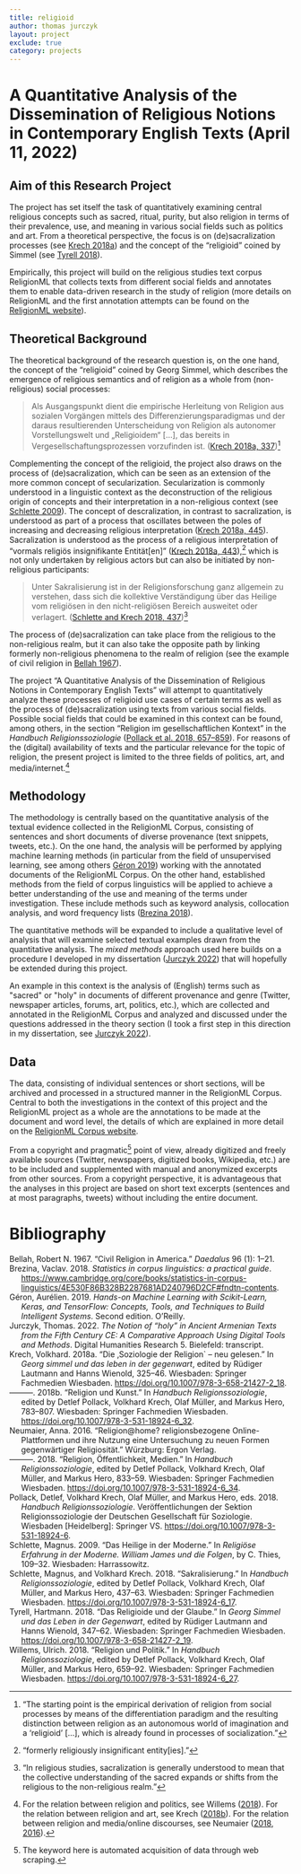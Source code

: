 ```yaml
---
title: religioid
author: thomas jurczyk
layout: project
exclude: true
category: projects
---
```


<h1 id="a-quantitative-analysis-of-the-dissemination-of-religious-notions-in-contemporary-english-texts">A Quantitative Analysis of the Dissemination of Religious Notions in Contemporary English Texts (April 11, 2022)</h1>
<h2 id="aim-of-this-research-project">Aim of this Research Project</h2>
<p>The project has set itself the task of quantitatively examining central religious concepts such as sacred, ritual, purity, but also religion in terms of their prevalence, use, and meaning in various social fields such as politics and art. From a theoretical perspective, the focus is on (de)sacralization processes <span class="citation" data-cites="krech_soziologie_2018">(see <a href="#ref-krech_soziologie_2018" role="doc-biblioref">Krech 2018a</a>)</span> and the concept of the “religioid” coined by Simmel <span class="citation" data-cites="tyrell_religioide_2018">(see <a href="#ref-tyrell_religioide_2018" role="doc-biblioref">Tyrell 2018</a>)</span>.</p>
<p>Empirically, this project will build on the religious studies text corpus ReligionML that collects texts from different social fields and annotates them to enable data-driven research in the study of religion (more details on ReligionML and the first annotation attempts can be found on the <a href="https://thomjur.github.io/home_page/projects/religionml.html">ReligionML website</a>).</p>
<h2 id="theoretical-background">Theoretical Background</h2>
<p>The theoretical background of the research question is, on the one hand, the concept of the “religioid” coined by Georg Simmel, which describes the emergence of religious semantics and of religion as a whole from (non-religious) social processes:</p>
<blockquote>
<p>Als Ausgangspunkt dient die empirische Herleitung von Religion aus sozialen Vorgängen mittels des Differenzierungsparadigmas und der daraus resultierenden Unterscheidung von Religion als autonomer Vorstellungswelt und „Religioidem“ […], das bereits in Vergesellschaftungsprozessen vorzufinden ist. <span class="citation" data-cites="krech_soziologie_2018">(<a href="#ref-krech_soziologie_2018" role="doc-biblioref">Krech 2018a, 337</a>)</span><a href="#fn1" class="footnote-ref" id="fnref1" role="doc-noteref"><sup>1</sup></a></p>
</blockquote>
<p>Complementing the concept of the religioid, the project also draws on the process of (de)sacralization, which can be seen as an extension of the more common concept of secularization. Secularization is commonly understood in a linguistic context as the deconstruction of the religious origin of concepts and their interpretation in a non-religious context <span class="citation" data-cites="schlette_heilige_2009">(see <a href="#ref-schlette_heilige_2009" role="doc-biblioref">Schlette 2009</a>)</span>. The concept of descralization, in contrast to sacralization, is understood as part of a process that oscillates between the poles of increasing and decreasing religious interpretation <span class="citation" data-cites="krech_soziologie_2018">(<a href="#ref-krech_soziologie_2018" role="doc-biblioref">Krech 2018a, 445</a>)</span>. Sacralization is understood as the process of a religious interpretation of “vormals religiös insignifikante Entität[en]” <span class="citation" data-cites="krech_soziologie_2018">(<a href="#ref-krech_soziologie_2018" role="doc-biblioref">Krech 2018a, 443</a>)</span>,<a href="#fn2" class="footnote-ref" id="fnref2" role="doc-noteref"><sup>2</sup></a> which is not only undertaken by religious actors but can also be initiated by non-religious participants:</p>
<blockquote>
<p>Unter Sakralisierung ist in der Religionsforschung ganz allgemein zu verstehen, dass sich die kollektive Verständigung über das Heilige vom religiösen in den nicht-religiösen Bereich ausweitet oder verlagert. <span class="citation" data-cites="schlette_sakralisierung_2018">(<a href="#ref-schlette_sakralisierung_2018" role="doc-biblioref">Schlette and Krech 2018, 437</a>)</span><a href="#fn3" class="footnote-ref" id="fnref3" role="doc-noteref"><sup>3</sup></a></p>
</blockquote>
<p>The process of (de)sacralization can take place from the religious to the non-religious realm, but it can also take the opposite path by linking formerly non-religious phenomena to the realm of religion <span class="citation" data-cites="bellah_civil_1967">(see the example of civil religion in <a href="#ref-bellah_civil_1967" role="doc-biblioref">Bellah 1967</a>)</span>.</p>
<p>The project “A Quantitative Analysis of the Dissemination of Religious Notions in Contemporary English Texts” will attempt to quantitatively analyze these processes of religioid use cases of certain terms as well as the process of (de)sacralization using texts from various social fields. Possible social fields that could be examined in this context can be found, among others, in the section “Religion im gesellschaftlichen Kontext” in the <em>Handbuch Religionssoziologie</em> <span class="citation" data-cites="pollack_handbuch_2018">(<a href="#ref-pollack_handbuch_2018" role="doc-biblioref">Pollack et al. 2018, 657–859</a>)</span>. For reasons of the (digital) availability of texts and the particular relevance for the topic of religion, the present project is limited to the three fields of politics, art, and media/internet.<a href="#fn4" class="footnote-ref" id="fnref4" role="doc-noteref"><sup>4</sup></a></p>
<h2 id="methodology">Methodology</h2>
<p>The methodology is centrally based on the quantitative analysis of the textual evidence collected in the ReligionML Corpus, consisting of sentences and short documents of diverse provenance (text snippets, tweets, etc.). On the one hand, the analysis will be performed by applying machine learning methods <span class="citation" data-cites="geron_handson_2019">(in particular from the field of unsupervised learning, see among others <a href="#ref-geron_handson_2019" role="doc-biblioref">Géron 2019</a>)</span> working with the annotated documents of the ReligionML Corpus. On the other hand, established methods from the field of corpus linguistics will be applied to achieve a better understanding of the use and meaning of the terms under investigation. These include methods such as keyword analysis, collocation analysis, and word frequency lists <span class="citation" data-cites="brezina_statistics_2018b">(<a href="#ref-brezina_statistics_2018b" role="doc-biblioref">Brezina 2018</a>)</span>.</p>
<p>The quantitative methods will be expanded to include a qualitative level of analysis that will examine selected textual examples drawn from the quantitative analysis. The <em>mixed methods</em> approach used here builds on a procedure I developed in my dissertation <span class="citation" data-cites="jurczyk_notion_2022a">(<a href="#ref-jurczyk_notion_2022a" role="doc-biblioref">Jurczyk 2022</a>)</span> that will hopefully be extended during this project.</p>
<p>An example in this context is the analysis of (English) terms such as "sacred" or "holy" in documents of different provenance and genre (Twitter, newspaper articles, forums, art, politics, etc.), which are collected and annotated in the ReligionML Corpus and analyzed and discussed under the questions addressed in the theory section <span class="citation" data-cites="jurczyk_notion_2022a">(I took a first step in this direction in my dissertation, see <a href="#ref-jurczyk_notion_2022a" role="doc-biblioref">Jurczyk 2022</a>)</span>.</p>
<h2 id="data">Data</h2>
<p>The data, consisting of individual sentences or short sections, will be archived and processed in a structured manner in the ReligionML Corpus. Central to both the investigations in the context of this project and the ReligionML project as a whole are the annotations to be made at the document and word level, the details of which are explained in more detail on the <a href="https://thomjur.github.io/home_page/projects/religionml.html">ReligionML Corpus website</a>.</p>
<p>From a copyright and pragmatic<a href="#fn5" class="footnote-ref" id="fnref5" role="doc-noteref"><sup>5</sup></a> point of view, already digitized and freely available sources (Twitter, newspapers, digitized books, Wikipedia, etc.) are to be included and supplemented with manual and anonymized excerpts from other sources. From a copyright perspective, it is advantageous that the analyses in this project are based on short text excerpts (sentences and at most paragraphs, tweets) without including the entire document.</p>
<h1 class="unnumbered" id="bibliography">Bibliography</h1>
<div id="refs" class="references csl-bib-body hanging-indent" role="doc-bibliography">
<div id="ref-bellah_civil_1967" class="csl-entry" role="doc-biblioentry">
Bellah, Robert N. 1967. <span>“Civil Religion in America.”</span> <em>Daedalus</em> 96 (1): 1–21.
</div>
<div id="ref-brezina_statistics_2018b" class="csl-entry" role="doc-biblioentry">
Brezina, Vaclav. 2018. <em>Statistics in corpus linguistics: a practical guide</em>. <a href="https://www.cambridge.org/core/books/statistics-in-corpus-linguistics/4E530F86B328B2287681AD240796D2CF#fndtn-contents">https://www.cambridge.org/core/books/statistics-in-corpus-linguistics/4E530F86B328B2287681AD240796D2CF#fndtn-contents</a>.
</div>
<div id="ref-geron_handson_2019" class="csl-entry" role="doc-biblioentry">
Géron, Aurélien. 2019. <em>Hands-on Machine Learning with Scikit-Learn, Keras, and TensorFlow: Concepts, Tools, and Techniques to Build Intelligent Systems</em>. Second edition. O’Reilly.
</div>
<div id="ref-jurczyk_notion_2022a" class="csl-entry" role="doc-biblioentry">
Jurczyk, Thomas. 2022. <em>The Notion of <span>“holy”</span> in Ancient Armenian Texts from the Fifth Century CE: A Comparative Approach Using Digital Tools and Methods</em>. Digital Humanities Research 5. Bielefeld: transcript.
</div>
<div id="ref-krech_soziologie_2018" class="csl-entry" role="doc-biblioentry">
Krech, Volkhard. 2018a. <span>“Die ‚Soziologie der Religion` – neu gelesen.”</span> In <em>Georg simmel und das leben in der gegenwart</em>, edited by Rüdiger Lautmann and Hanns Wienold, 325–46. Wiesbaden: Springer Fachmedien Wiesbaden. <a href="https://doi.org/10.1007/978-3-658-21427-2_18">https://doi.org/10.1007/978-3-658-21427-2_18</a>.
</div>
<div id="ref-krech_religion_2018" class="csl-entry" role="doc-biblioentry">
———. 2018b. <span>“Religion und Kunst.”</span> In <em>Handbuch Religionssoziologie</em>, edited by Detlef Pollack, Volkhard Krech, Olaf Müller, and Markus Hero, 783–807. Wiesbaden: Springer Fachmedien Wiesbaden. <a href="https://doi.org/10.1007/978-3-531-18924-6_32">https://doi.org/10.1007/978-3-531-18924-6_32</a>.
</div>
<div id="ref-neumaier_religion_2016" class="csl-entry" role="doc-biblioentry">
Neumaier, Anna. 2016. <span>“Religion@home? religionsbezogene Online-Plattformen und ihre Nutzung eine Untersuchung zu neuen Formen gegenwärtiger Religiosität.”</span> Würzburg: Ergon Verlag.
</div>
<div id="ref-neumaier_religion_2018" class="csl-entry" role="doc-biblioentry">
———. 2018. <span>“Religion, Öffentlichkeit, Medien.”</span> In <em>Handbuch Religionssoziologie</em>, edited by Detlef Pollack, Volkhard Krech, Olaf Müller, and Markus Hero, 833–59. Wiesbaden: Springer Fachmedien Wiesbaden. <a href="https://doi.org/10.1007/978-3-531-18924-6_34">https://doi.org/10.1007/978-3-531-18924-6_34</a>.
</div>
<div id="ref-pollack_handbuch_2018" class="csl-entry" role="doc-biblioentry">
Pollack, Detlef, Volkhard Krech, Olaf Müller, and Markus Hero, eds. 2018. <em>Handbuch Religionssoziologie</em>. Veröffentlichungen der Sektion Religionssoziologie der Deutschen Gesellschaft für Soziologie. Wiesbaden [Heidelberg]: Springer VS. <a href="https://doi.org/10.1007/978-3-531-18924-6">https://doi.org/10.1007/978-3-531-18924-6</a>.
</div>
<div id="ref-schlette_heilige_2009" class="csl-entry" role="doc-biblioentry">
Schlette, Magnus. 2009. <span>“Das Heilige in der Moderne.”</span> In <em>Religiöse Erfahrung in der Moderne. William James und die Folgen</em>, by C. Thies, 109–32. Wiesbaden: Harrassowitz.
</div>
<div id="ref-schlette_sakralisierung_2018" class="csl-entry" role="doc-biblioentry">
Schlette, Magnus, and Volkhard Krech. 2018. <span>“Sakralisierung.”</span> In <em>Handbuch Religionssoziologie</em>, edited by Detlef Pollack, Volkhard Krech, Olaf Müller, and Markus Hero, 437–63. Wiesbaden: Springer Fachmedien Wiesbaden. <a href="https://doi.org/10.1007/978-3-531-18924-6_17">https://doi.org/10.1007/978-3-531-18924-6_17</a>.
</div>
<div id="ref-tyrell_religioide_2018" class="csl-entry" role="doc-biblioentry">
Tyrell, Hartmann. 2018. <span>“Das Religioide und der Glaube.”</span> In <em>Georg Simmel und das Leben in der Gegenwart</em>, edited by Rüdiger Lautmann and Hanns Wienold, 347–62. Wiesbaden: Springer Fachmedien Wiesbaden. <a href="https://doi.org/10.1007/978-3-658-21427-2_19">https://doi.org/10.1007/978-3-658-21427-2_19</a>.
</div>
<div id="ref-willems_religion_2018" class="csl-entry" role="doc-biblioentry">
Willems, Ulrich. 2018. <span>“Religion und Politik.”</span> In <em>Handbuch Religionssoziologie</em>, edited by Detlef Pollack, Volkhard Krech, Olaf Müller, and Markus Hero, 659–92. Wiesbaden: Springer Fachmedien Wiesbaden. <a href="https://doi.org/10.1007/978-3-531-18924-6_27">https://doi.org/10.1007/978-3-531-18924-6_27</a>.
</div>
</div>
<section class="footnotes" role="doc-endnotes">
<hr />
<ol>
<li id="fn1" role="doc-endnote"><p>“The starting point is the empirical derivation of religion from social processes by means of the differentiation paradigm and the resulting distinction between religion as an autonomous world of imagination and a ‘religioid’ [...], which is already found in processes of socialization.”<a href="#fnref1" class="footnote-back" role="doc-backlink">↩︎</a></p></li>
<li id="fn2" role="doc-endnote"><p>“formerly religiously insignificant entity[ies].”<a href="#fnref2" class="footnote-back" role="doc-backlink">↩︎</a></p></li>
<li id="fn3" role="doc-endnote"><p>“In religious studies, sacralization is generally understood to mean that the collective understanding of the sacred expands or shifts from the religious to the non-religious realm.”<a href="#fnref3" class="footnote-back" role="doc-backlink">↩︎</a></p></li>
<li id="fn4" role="doc-endnote"><p>For the relation between religion and politics, see Willems <span class="citation" data-cites="willems_religion_2018">(<a href="#ref-willems_religion_2018" role="doc-biblioref">2018</a>)</span>. For the relation between religion and art, see Krech <span class="citation" data-cites="krech_religion_2018">(<a href="#ref-krech_religion_2018" role="doc-biblioref">2018b</a>)</span>. For the relation between religion and media/online discourses, see Neumaier <span class="citation" data-cites="neumaier_religion_2018 neumaier_religion_2016">(<a href="#ref-neumaier_religion_2018" role="doc-biblioref">2018</a>, <a href="#ref-neumaier_religion_2016" role="doc-biblioref">2016</a>)</span>.<a href="#fnref4" class="footnote-back" role="doc-backlink">↩︎</a></p></li>
<li id="fn5" role="doc-endnote"><p>The keyword here is automated acquisition of data through web scraping.<a href="#fnref5" class="footnote-back" role="doc-backlink">↩︎</a></p></li>
</ol>
</section>
